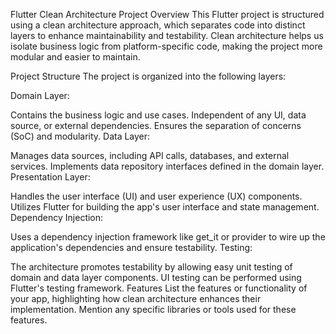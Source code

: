 Flutter Clean Architecture Project
Overview
This Flutter project is structured using a clean architecture approach, which separates code into distinct layers to enhance maintainability and testability. Clean architecture helps us isolate business logic from platform-specific code, making the project more modular and easier to maintain.

Project Structure
The project is organized into the following layers:

Domain Layer:

Contains the business logic and use cases.
Independent of any UI, data source, or external dependencies.
Ensures the separation of concerns (SoC) and modularity.
Data Layer:

Manages data sources, including API calls, databases, and external services.
Implements data repository interfaces defined in the domain layer.
Presentation Layer:

Handles the user interface (UI) and user experience (UX) components.
Utilizes Flutter for building the app's user interface and state management.
Dependency Injection:

Uses a dependency injection framework like get_it or provider to wire up the application's dependencies and ensure testability.
Testing:

The architecture promotes testability by allowing easy unit testing of domain and data layer components.
UI testing can be performed using Flutter's testing framework.
Features
List the features or functionality of your app, highlighting how clean architecture enhances their implementation. Mention any specific libraries or tools used for these features.

